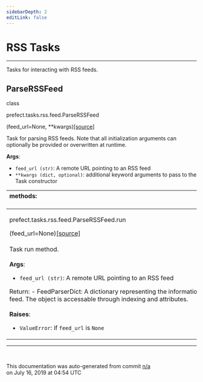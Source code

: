 ```yaml
---
sidebarDepth: 2
editLink: false
---
```

# RSS Tasks
---
Tasks for interacting with RSS feeds.
 ## ParseRSSFeed
 <div class='class-sig' id='prefect-tasks-rss-feed-parserssfeed'><p class="prefect-sig">class </p><p class="prefect-class">prefect.tasks.rss.feed.ParseRSSFeed</p>(feed_url=None, **kwargs)<span class="source"><a href="https://github.com/PrefectHQ/prefect/blob/master/src/prefect/tasks/rss/feed.py#L9">[source]</a></span></div>

Task for parsing RSS feeds. Note that all initialization arguments can optionally be provided or overwritten at runtime.

**Args**:     <ul class="args"><li class="args">`feed_url (str)`: A remote URL pointing to an RSS feed     </li><li class="args">`**kwargs (dict, optional)`: additional keyword arguments to pass to the Task         constructor</li></ul>

|methods: &nbsp;&nbsp;&nbsp;&nbsp;&nbsp;&nbsp;&nbsp;&nbsp;&nbsp;&nbsp;&nbsp;&nbsp;&nbsp;&nbsp;&nbsp;&nbsp;&nbsp;&nbsp;&nbsp;&nbsp;&nbsp;&nbsp;&nbsp;&nbsp;&nbsp;&nbsp;&nbsp;&nbsp;&nbsp;&nbsp;&nbsp;&nbsp;&nbsp;&nbsp;&nbsp;&nbsp;&nbsp;&nbsp;&nbsp;&nbsp;&nbsp;&nbsp;&nbsp;&nbsp;&nbsp;&nbsp;&nbsp;&nbsp;&nbsp;&nbsp;&nbsp;&nbsp;&nbsp;&nbsp;&nbsp;&nbsp;&nbsp;&nbsp;&nbsp;&nbsp;&nbsp;&nbsp;&nbsp;&nbsp;&nbsp;&nbsp;&nbsp;&nbsp;&nbsp;&nbsp;&nbsp;&nbsp;&nbsp;&nbsp;&nbsp;&nbsp;&nbsp;&nbsp;&nbsp;&nbsp;&nbsp;&nbsp;&nbsp;&nbsp;&nbsp;&nbsp;&nbsp;&nbsp;&nbsp;&nbsp;&nbsp;&nbsp;&nbsp;&nbsp;&nbsp;&nbsp;&nbsp;&nbsp;&nbsp;&nbsp;&nbsp;&nbsp;&nbsp;&nbsp;&nbsp;&nbsp;&nbsp;&nbsp;&nbsp;&nbsp;&nbsp;&nbsp;&nbsp;&nbsp;&nbsp;&nbsp;&nbsp;&nbsp;&nbsp;&nbsp;&nbsp;&nbsp;&nbsp;&nbsp;&nbsp;&nbsp;&nbsp;&nbsp;&nbsp;&nbsp;&nbsp;&nbsp;&nbsp;&nbsp;&nbsp;&nbsp;&nbsp;&nbsp;&nbsp;&nbsp;&nbsp;&nbsp;&nbsp;&nbsp;&nbsp;&nbsp;&nbsp;&nbsp;&nbsp;&nbsp;|
|:----|
 | <div class='method-sig' id='prefect-tasks-rss-feed-parserssfeed-run'><p class="prefect-class">prefect.tasks.rss.feed.ParseRSSFeed.run</p>(feed_url=None)<span class="source"><a href="https://github.com/PrefectHQ/prefect/blob/master/src/prefect/tasks/rss/feed.py#L25">[source]</a></span></div>
<p class="methods">Task run method.<br><br>**Args**:     <ul class="args"><li class="args">`feed_url (str)`: A remote URL pointing to an RSS feed</li></ul>Return:     - FeedParserDict: A dictionary representing the information from the         parsed feed. The object is accessable through indexing and attributes.<br><br>**Raises**:     <ul class="args"><li class="args">`ValueError`: if `feed_url` is `None`</li></ul></p>|

---
<br>


<p class="auto-gen">This documentation was auto-generated from commit <a href='https://github.com/PrefectHQ/prefect/commit/n/a'>n/a</a> </br>on July 16, 2019 at 04:54 UTC</p>